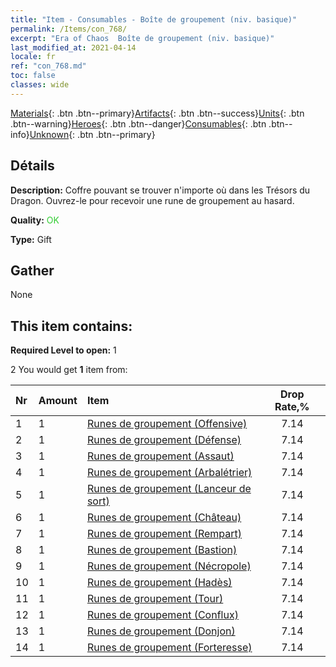 ```yaml
---
title: "Item - Consumables - Boîte de groupement (niv. basique)"
permalink: /Items/con_768/
excerpt: "Era of Chaos  Boîte de groupement (niv. basique)"
last_modified_at: 2021-04-14
locale: fr
ref: "con_768.md"
toc: false
classes: wide
---
```

 [Materials](/fr/Items/){: .btn .btn--primary}[Artifacts](/fr/Items/Artifacts/){: .btn .btn--success}[Units](/fr/Items/Units/){: .btn .btn--warning}[Heroes](/fr/Items/Heroes/){: .btn .btn--danger}[Consumables](/fr/Items/Consumables/){: .btn .btn--info}[Unknown](/fr/Items/Unknown/){: .btn .btn--primary}

## Détails
 **Description:** Coffre pouvant se trouver n'importe où dans les Trésors du Dragon. Ouvrez-le pour recevoir une rune de groupement au hasard.

 **Quality:** <span style="color: #32CD32">OK</span>

 **Type:** Gift

## Gather

  None

## This item contains:

 **Required Level to open:** 1

 2 You would get **1** item  from:

  | Nr | Amount |     Item    | Drop Rate,% |
  |:---|:-------|:------------|:---------:|
  | 1 | 1 | [Runes de groupement (Offensive)](/fr/Items/con_734/) | 7.14 | 
  | 2 | 1 | [Runes de groupement (Défense)](/fr/Items/con_739/) | 7.14 | 
  | 3 | 1 | [Runes de groupement (Assaut)](/fr/Items/con_741/) | 7.14 | 
  | 4 | 1 | [Runes de groupement (Arbalétrier)](/fr/Items/con_742/) | 7.14 | 
  | 5 | 1 | [Runes de groupement (Lanceur de sort)](/fr/Items/con_746/) | 7.14 | 
  | 6 | 1 | [Runes de groupement (Château)](/fr/Items/con_752/) | 7.14 | 
  | 7 | 1 | [Runes de groupement (Rempart)](/fr/Items/con_753/) | 7.14 | 
  | 8 | 1 | [Runes de groupement (Bastion)](/fr/Items/con_754/) | 7.14 | 
  | 9 | 1 | [Runes de groupement (Nécropole)](/fr/Items/con_755/) | 7.14 | 
  | 10 | 1 | [Runes de groupement (Hadès)](/fr/Items/con_777/) | 7.14 | 
  | 11 | 1 | [Runes de groupement (Tour)](/fr/Items/con_785/) | 7.14 | 
  | 12 | 1 | [Runes de groupement (Conflux)](/fr/Items/con_791/) | 7.14 | 
  | 13 | 1 | [Runes de groupement (Donjon)](/fr/Items/con_792/) | 7.14 | 
  | 14 | 1 | [Runes de groupement (Forteresse)](/fr/Items/con_818/) | 7.14 | 
